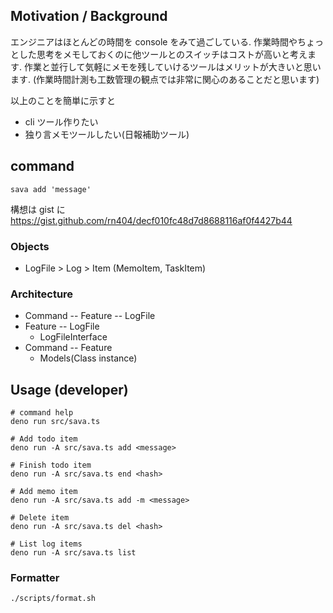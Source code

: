 ## Motivation / Background
エンジニアはほとんどの時間を console をみて過ごしている.
作業時間やちょっとした思考をメモしておくのに他ツールとのスイッチはコストが高いと考えます.
作業と並行して気軽にメモを残していけるツールはメリットが大きいと思います.
(作業時間計測も工数管理の観点では非常に関心のあることだと思います)

以上のことを簡単に示すと
- cli ツール作りたい
- 独り言メモツールしたい(日報補助ツール)

## command
```
sava add 'message'
```

構想は gist に
https://gist.github.com/rn404/decf010fc48d7d8688116af0f4427b44

### Objects
* LogFile > Log > Item (MemoItem, TaskItem)

### Architecture
* Command -- Feature -- LogFile
* Feature -- LogFile
  * LogFileInterface
* Command -- Feature
  * Models(Class instance)


## Usage (developer)
```
# command help
deno run src/sava.ts

# Add todo item
deno run -A src/sava.ts add <message>

# Finish todo item
deno run -A src/sava.ts end <hash>

# Add memo item
deno run -A src/sava.ts add -m <message>

# Delete item
deno run -A src/sava.ts del <hash>

# List log items
deno run -A src/sava.ts list
```

### Formatter

```
./scripts/format.sh
```
